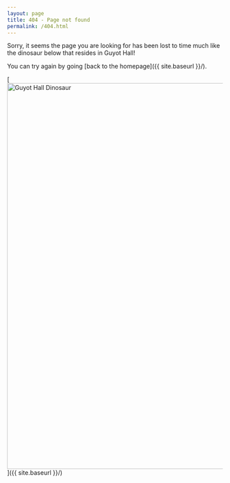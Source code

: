 ```yaml
---
layout: page
title: 404 - Page not found
permalink: /404.html
---
```


Sorry, it seems the page you are looking for has been lost to time much like the dinosaur below that resides in Guyot Hall!

You can try again by going [back to the homepage]({{ site.baseurl }}/).

[<img src="{{ site.baseurl }}/images/404 Dino.jpeg" alt="Guyot Hall Dinosaur" style="width: 900px;"/>]({{ site.baseurl }}/)

